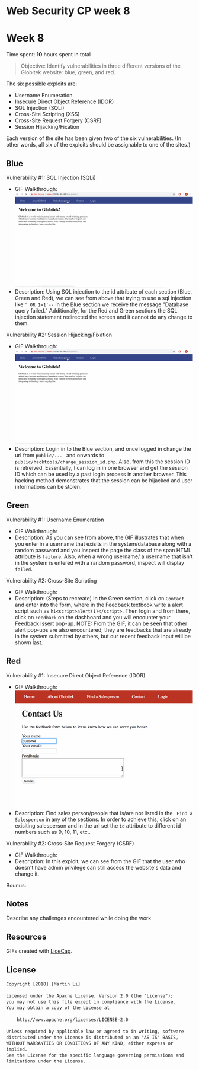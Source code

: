 # Web Security CP week 8

# Week 8

Time spent: **10** hours spent in total

> Objective: Identify vulnerabilities in three different versions of the Globitek website: blue, green, and red.

The six possible exploits are:
* Username Enumeration
* Insecure Direct Object Reference (IDOR)
* SQL Injection (SQLi)
* Cross-Site Scripting (XSS)
* Cross-Site Request Forgery (CSRF)
* Session Hijacking/Fixation

Each version of the site has been given two of the six vulnerabilities. (In other words, all six of the exploits should be assignable to one of the sites.)

## Blue

Vulnerability #1: SQL Injection (SQLi)
  * GIF Walkthrough:
    <img src='gifs/blueweek8-2.gif' title='Blue 2 second' width='' alt='' />
  * Description: Using SQL injection to the id attribute of each section (Blue, Green and Red), we can see from above that trying to use a sql injection like ``` ' OR 1=1'-- ``` in the Blue section we receive the message "Database query failed." Additionally, for the Red and Green sections the SQL injection statement redirected the screen and it cannot do any change to them.

Vulnerability #2: Session Hijacking/Fixation
  * GIF Walkthrough:
    <img src='gifs/blueweek8-2.gif' title='Blue first 1' width='' alt='' />
  * Description: Login in to the Blue section, and once logged in change the url from ```public/... ``` and onwards to ``` public/hacktools/change_session_id.php ```. Also, from this the session ID is retreived. Essentially, I can log in in one browser and get the session ID which can be used by a past login process in another browser. This hacking method demonstrates that the session can be hijacked and user informations can be stolen.


## Green

Vulnerability #1: Username Enumeration
 * GIF Walkthrough:
   <img src='gifs/greenweek-2.gif' title='Green 1' width='' alt='' />
 * Description: As you can see from above, the GIF illustrates that when you enter in a username that exisits in the system/database along with a random password and you inspect the page the class of the span HTML attribute is ```failure```. Also, when a wrong username/ a username that isn't in the system is entered with a random password, inspect will display ```failed```.

Vulnerability #2: Cross-Site Scripting
 * GIF Walkthrough:
   <img src='greenweek8-1.gif' title='Green 2' width='' alt='' />
 * Description: (Steps to recreate) In the Green section, click on ```Contact``` and enter into the form, where in the Feedback textbook write a alert script such as ```hi<script>alert(1)</script>```. Then login and from there, click on ```Feedback``` on the dashboard and you will encounter your Feedback lssert pop-up.
 NOTE: From the GIF, it can be seen that other alert pop-ups are also encountered; they are feedbacks that are already in the system submitted by others, but our recent feedback input will be shown last.

## Red

Vulnerability #1: Insecure Direct Object Reference (IDOR)
 * GIF Walkthrough:
   <img src='gifs/redweek8-1.gif' title='Red 1' width='' alt='' />
 * Description: Find sales person/people that is/are not listed in the ``` Find a Salesperson``` in any of the sections. In order to achieve this, click on an exisiting salesperson and in the url set the ```id``` attribute to different id numbers such as 9, 10, 11, etc..

Vulnerability #2: Cross-Site Request Forgery (CSRF)
 * GIF Walkthrough:
   <img src='red2.gif' title='Red 2' width='' alt='' />
 * Description: In this exploit, we can see from the GIF that the user who doesn't have admin privilege can still access the website's data and change it.

Bounus:
<img src='gifs/greenweek8-3' title='Green3' width='' alt='' />
## Notes

Describe any challenges encountered while doing the work

## Resources

GIFs created with [LiceCap](http://www.cockos.com/licecap/).

## License

    Copyright [2018] [Martin Li]

    Licensed under the Apache License, Version 2.0 (the "License");
    you may not use this file except in compliance with the License.
    You may obtain a copy of the License at

        http://www.apache.org/licenses/LICENSE-2.0

    Unless required by applicable law or agreed to in writing, software
    distributed under the License is distributed on an "AS IS" BASIS,
    WITHOUT WARRANTIES OR CONDITIONS OF ANY KIND, either express or implied.
    See the License for the specific language governing permissions and
    limitations under the License.
